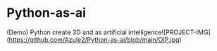 # Python-as-ai
(Demo) Python create 3D and as artificial intelligence![PROJECT-IMG] (https://github.com/Azule2/Python-as-ai/blob/main/OIP.jpg)
